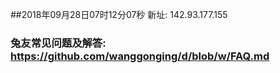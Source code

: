 ##2018年09月28日07时12分07秒 新址: 142.93.177.155
### 兔友常见问题及解答: https://github.com/wanggonging/d/blob/w/FAQ.md
